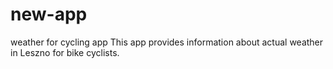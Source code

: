 # new-app
weather for cycling app
This app provides information about actual weather in Leszno for bike cyclists.
